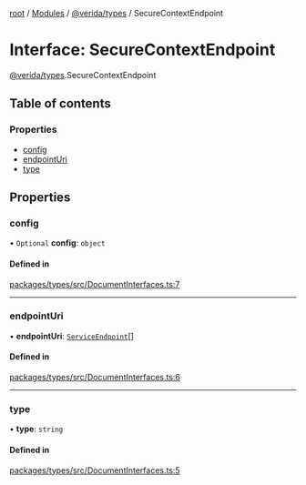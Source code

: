 [root](../README.md) / [Modules](../modules.md) / [@verida/types](../modules/verida_types.md) / SecureContextEndpoint

# Interface: SecureContextEndpoint

[@verida/types](../modules/verida_types.md).SecureContextEndpoint

## Table of contents

### Properties

- [config](verida_types.SecureContextEndpoint.md#config)
- [endpointUri](verida_types.SecureContextEndpoint.md#endpointuri)
- [type](verida_types.SecureContextEndpoint.md#type)

## Properties

### config

• `Optional` **config**: `object`

#### Defined in

[packages/types/src/DocumentInterfaces.ts:7](https://github.com/verida/verida-js/blob/032961c/packages/types/src/DocumentInterfaces.ts#L7)

___

### endpointUri

• **endpointUri**: [`ServiceEndpoint`](../modules/verida_types._internal_.md#serviceendpoint)[]

#### Defined in

[packages/types/src/DocumentInterfaces.ts:6](https://github.com/verida/verida-js/blob/032961c/packages/types/src/DocumentInterfaces.ts#L6)

___

### type

• **type**: `string`

#### Defined in

[packages/types/src/DocumentInterfaces.ts:5](https://github.com/verida/verida-js/blob/032961c/packages/types/src/DocumentInterfaces.ts#L5)
